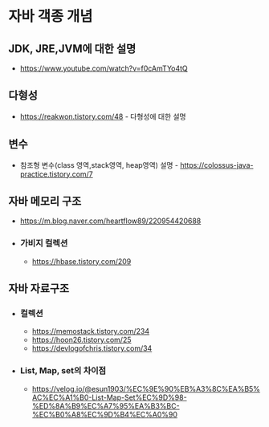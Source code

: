 # 자바 객종 개념



## JDK, JRE,JVM에 대한 설명

+ https://www.youtube.com/watch?v=f0cAmTYo4tQ



## 다형성

+ https://reakwon.tistory.com/48 - 다형성에 대한 설명



## 변수

+ 참조형 변수(class 영역,stack영역, heap영역) 설명 - https://colossus-java-practice.tistory.com/7





## 자바 메모리 구조

+ https://m.blog.naver.com/heartflow89/220954420688

+ ### 가비지 컬렉션

  + https://hbase.tistory.com/209




##  자바 자료구조

+ ### 컬렉션 

  + https://memostack.tistory.com/234
  + https://hoon26.tistory.com/25
  + https://devlogofchris.tistory.com/34

+ ### List, Map, set의 차이점

  + https://velog.io/@esun1903/%EC%9E%90%EB%A3%8C%EA%B5%AC%EC%A1%B0-List-Map-Set%EC%9D%98-%ED%8A%B9%EC%A7%95%EA%B3%BC-%EC%B0%A8%EC%9D%B4%EC%A0%90
